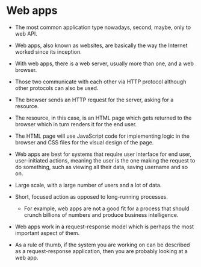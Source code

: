 # Web apps 

- The most common application type nowadays, second, maybe, only to web API.

- Web apps, also known as websites, are basically the way the Internet worked since its inception.

- With web apps, there is a web server, usually more than one, and a web browser.

- Those two communicate with each other via HTTP protocol although other protocols can also be used.

- The browser sends an HTTP request for the server, asking for a resource.

- The resource, in this case, is an HTML page which gets returned to the browser which in turn renders it for the end user.

- The HTML page will use JavaScript code for implementing logic in the browser and CSS files for the visual design of the page.

- Web apps are best for systems that require user interface for end user, user-initiated actions, meaning the user is the one making the request to do something, such as viewing all their data, saving username and so on.

- Large scale, with a large number of users and a lot of data.

- Short, focused action as opposed to long-running processes.

  - For example, web apps are not a good fit for a process that should crunch billions of numbers and produce business intelligence.

- Web apps work in a request-response model which is perhaps the most important aspect of them.

- As a rule of thumb, if the system you are working on can be described as a request-response application, then you are probably looking at a web app.